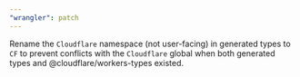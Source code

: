 ```yaml
---
"wrangler": patch
---
```


Rename the `Cloudflare` namespace (not user-facing) in generated types to `CF` to prevent conflicts with the `Cloudflare` global when both generated types and @cloudflare/workers-types existed.
